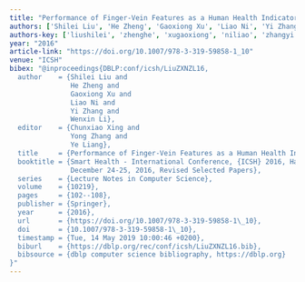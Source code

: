 ```yaml
---
title: "Performance of Finger-Vein Features as a Human Health Indicator"
authors: ['Shilei Liu', 'He Zheng', 'Gaoxiong Xu', 'Liao Ni', 'Yi Zhang', 'Wenxin Li']
authors-key: ['liushilei', 'zhenghe', 'xugaoxiong', 'niliao', 'zhangyi', 'liwenxin']
year: "2016"
article-link: "https://doi.org/10.1007/978-3-319-59858-1_10"
venue: "ICSH"
bibex: "@inproceedings{DBLP:conf/icsh/LiuZXNZL16,
  author    = {Shilei Liu and
               He Zheng and
               Gaoxiong Xu and
               Liao Ni and
               Yi Zhang and
               Wenxin Li},
  editor    = {Chunxiao Xing and
               Yong Zhang and
               Ye Liang},
  title     = {Performance of Finger-Vein Features as a Human Health Indicator},
  booktitle = {Smart Health - International Conference, {ICSH} 2016, Haikou, China,
               December 24-25, 2016, Revised Selected Papers},
  series    = {Lecture Notes in Computer Science},
  volume    = {10219},
  pages     = {102--108},
  publisher = {Springer},
  year      = {2016},
  url       = {https://doi.org/10.1007/978-3-319-59858-1\_10},
  doi       = {10.1007/978-3-319-59858-1\_10},
  timestamp = {Tue, 14 May 2019 10:00:46 +0200},
  biburl    = {https://dblp.org/rec/conf/icsh/LiuZXNZL16.bib},
  bibsource = {dblp computer science bibliography, https://dblp.org}
}"
---
```


